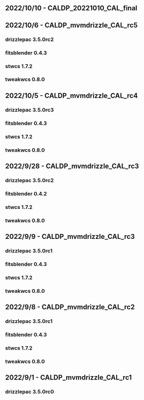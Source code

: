 ## 2022/10/10 - CALDP_20221010_CAL_final

## 2022/10/6 - CALDP_mvmdrizzle_CAL_rc5
### drizzlepac 3.5.0rc2
### fitsblender 0.4.3
### stwcs 1.7.2
### tweakwcs 0.8.0

## 2022/10/5 - CALDP_mvmdrizzle_CAL_rc4
### drizzlepac 3.5.0rc3
### fitsblender 0.4.3
### stwcs 1.7.2
### tweakwcs 0.8.0

## 2022/9/28 - CALDP_mvmdrizzle_CAL_rc3
### drizzlepac 3.5.0rc2
### fitsblender 0.4.2
### stwcs 1.7.2
### tweakwcs 0.8.0

## 2022/9/9 - CALDP_mvmdrizzle_CAL_rc3
### drizzlepac 3.5.0rc1
### fitsblender 0.4.3
### stwcs 1.7.2
### tweakwcs 0.8.0

## 2022/9/8 - CALDP_mvmdrizzle_CAL_rc2
### drizzlepac 3.5.0rc1
### fitsblender 0.4.3
### stwcs 1.7.2
### tweakwcs 0.8.0

## 2022/9/1 - CALDP_mvmdrizzle_CAL_rc1
### drizzlepac 3.5.0rc0

